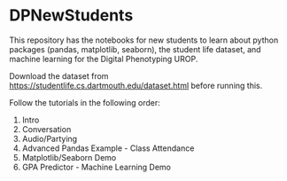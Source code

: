 # DPNewStudents
This repository has the notebooks for new students to learn about python packages (pandas, matplotlib, seaborn), the student life dataset, and machine learning for the Digital Phenotyping UROP. 

Download the dataset from https://studentlife.cs.dartmouth.edu/dataset.html before running this.

Follow the tutorials in the following order: 
1. Intro
2. Conversation 
3. Audio/Partying
4. Advanced Pandas Example - Class Attendance
5. Matplotlib/Seaborn Demo
5. GPA Predictor - Machine Learning Demo
